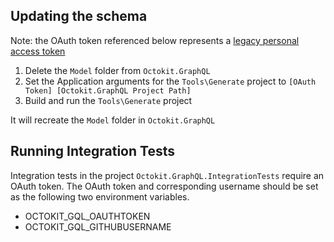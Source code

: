 ## Updating the schema

Note: the OAuth token referenced below represents a [legacy personal access token](https://github.com/settings/tokens)

1. Delete the `Model` folder from `Octokit.GraphQL`
2. Set the Application arguments for the `Tools\Generate` project to `[OAuth Token] [Octokit.GraphQL Project Path]`
3. Build and run the `Tools\Generate` project

It will recreate the `Model` folder in `Octokit.GraphQL`


## Running Integration Tests

Integration tests in the project `Octokit.GraphQL.IntegrationTests` require an OAuth token.
The OAuth token and corresponding username should be set as the following two environment variables.
- OCTOKIT_GQL_OAUTHTOKEN
- OCTOKIT_GQL_GITHUBUSERNAME